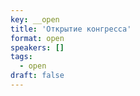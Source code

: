```yaml
---
key: __open
title: 'Открытие конгресса'
format: open
speakers: []
tags:
  - open
draft: false
---
```

